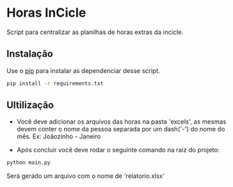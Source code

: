 # Horas InCicle

Script para centralizar as planilhas de horas extras da incicle.

## Instalação

Use o [pip](https://pip.pypa.io/en/stable/) para instalar as dependenciar desse script.

```bash
pip install -r requirements.txt
```

## Ultilização

- Você deve adicionar os arquivos das horas na pasta 'excels', as mesmas devem conter o nome da pessoa
separada por um dash('-') do nome do mês. Ex: Joãozinho - Janeiro

- Após concluir você deve rodar o seguinte comando na raiz do projeto:

```bash
python main.py
```

Será gerado um arquivo com o nome de 'relatorio.xlsx'